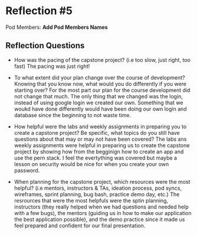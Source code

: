 # Reflection #5

Pod Members: **Add Pod Members Names**

## Reflection Questions

* How was the pacing of the capstone project? (i.e too slow, just right, too fast) The pacing was just right!

* To what extent did your plan change over the course of development? Knowing that you know now, what would you do differently if you were starting over? For the most part our plan for the course development did not change that much. The only thing that we changed was the login, instead of using google login we created our own. Something that we woukd have done differently would have been doing our own login and database since the beginning to not waste time.

* How helpful were the labs and weekly assignments in preparing you to create a capstone project? Be specific, what topics do you still have questions about that may or may not have been covered? The labs ans weekly assignments were helpful in preparing us to create the capstone project by showing how from the begginign how to create an app and use the pern stack. I feel the evertything was covered but maybe a lesson on security would be nice for when you create your own password.


* When planning for the capstone project, which resources were the most helpful? (i.e mentors, instructors & TAs, ideation process, pod syncs, wireframes, sprint planning, bug bash, practice demo day, etc.) The resrources that were the most helpfuls were the sptin planning, instructors (they really helped when we had questions and needed help with a few bugs), the mentors (guiding us in how to make our application the best application possible), and the demo practice since it made us feel prepared and confident for our final presentation. 

